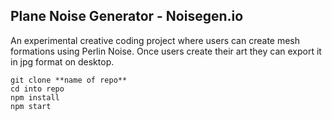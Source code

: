 ## Plane Noise Generator - Noisegen.io

An experimental creative coding project where users can create mesh formations using Perlin Noise. Once users create their art they can export it in jpg format on desktop.



```
git clone **name of repo**
cd into repo
npm install
npm start
```
